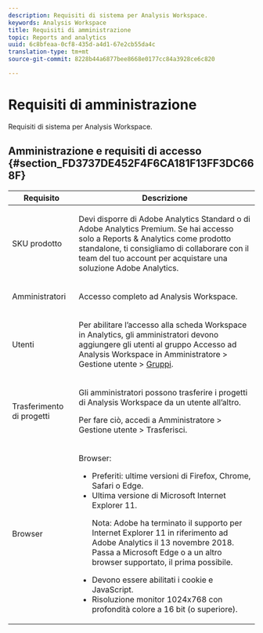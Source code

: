 ```yaml
---
description: Requisiti di sistema per Analysis Workspace.
keywords: Analysis Workspace
title: Requisiti di amministrazione
topic: Reports and analytics
uuid: 6c8bfeaa-0cf8-435d-a4d1-67e2cb55da4c
translation-type: tm+mt
source-git-commit: 8228b44a6877bee8668e0177cc84a3928ce6c820

---
```



# Requisiti di amministrazione

Requisiti di sistema per Analysis Workspace.

## Amministrazione e requisiti di accesso {#section_FD3737DE452F4F6CA181F13FF3DC668F}

<table id="table_3065772701A64D4EB5F175100A60F284"> 
 <thead> 
  <tr> 
   <th colname="col1" class="entry"> Requisito </th> 
   <th colname="col2" class="entry"> Descrizione </th> 
  </tr>
 </thead>
 <tbody> 
  <tr> 
   <td colname="col1"> SKU prodotto </td> 
   <td colname="col2"> <p> Devi disporre di <span class="keyword">Adobe Analytics Standard</span> o di <span class="keyword">Adobe Analytics</span> Premium. Se hai accesso solo a Reports &amp; Analytics come prodotto standalone, ti consigliamo di collaborare con il team del tuo account per acquistare una soluzione <span class="keyword">Adobe Analytics</span>. </p> </td> 
  </tr> 
  <tr> 
   <td colname="col1"> Amministratori </td> 
   <td colname="col2"> <p>Accesso completo ad Analysis Workspace. </p> </td> 
  </tr> 
  <tr> 
   <td colname="col1"> Utenti </td> 
   <td colname="col2"> <p>Per abilitare l’accesso alla scheda Workspace in Analytics, gli amministratori devono aggiungere gli utenti al gruppo <span class="uicontrol">Accesso ad Analysis Workspace</span> in <span class="uicontrol">Amministratore</span> &gt; <span class="uicontrol">Gestione utente</span> &gt; <a href="https://marketing.adobe.com/resources/help/en_US/reference/groups.html"  >Gruppi</a>. </p> </td> 
  </tr> 
  <tr> 
   <td colname="col1"> Trasferimento di progetti </td> 
   <td colname="col2"> <p>Gli amministratori possono trasferire i progetti di <span class="wintitle">Analysis Workspace</span> da un utente all’altro. </p> <p>Per fare ciò, accedi a <span class="uicontrol">Amministratore</span> &gt; <span class="uicontrol">Gestione utente</span> &gt; <span class="uicontrol">Trasferisci</span>. </p> </td> 
  </tr> 
  <tr> 
   <td colname="col1"> Browser </td> 
   <td colname="col2"> <p> Browser: </p> 
    <ul id="ul_B10D000F38DC44F68E2909B483E58FE0"> 
     <li id="li_5A905B0F5342443B96433FDBB1015CA9">Preferiti: ultime versioni di Firefox, Chrome, Safari o Edge. </li> 
     <li id="li_75D6560CE77748B6B2A794B374E3C6F8"> Ultima versione di Microsoft Internet Explorer 11. <p> Nota: Adobe ha terminato il supporto per Internet Explorer 11 in riferimento ad Adobe Analytics il 13 novembre 2018. Passa a Microsoft Edge o a un altro browser supportato, il prima possibile.</p> </li> 
    </ul> 
    <ul id="ul_74DD135CDAEF40A28DCCE927212B4163"> 
     <li id="li_385DCC2B725E4FDBAE75F57E96889B2E"> Devono essere abilitati i cookie e JavaScript. </li> 
     <li id="li_AE8D64267EC74C5290CB5793FB0C04D1">Risoluzione monitor 1024x768 con profondità colore a 16 bit (o superiore). </li> 
    </ul> </td> 
  </tr> 
 </tbody> 
</table>

